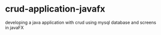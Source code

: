 # crud-application-javafx
developing a java application with crud using mysql database and screens in javaFX
